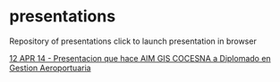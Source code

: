 presentations
=============

Repository of presentations click to launch presentation in browser

[12 APR 14 - Presentacion que hace AIM GIS COCESNA a Diplomado en Gestion Aeroportuaria](http://htmlpreview.github.io/?https://github.com/antoniolocandro/presentations/blob/master/2014/April/12APR14-DiplomadoAeronauticoUNAH/presentation.html)
